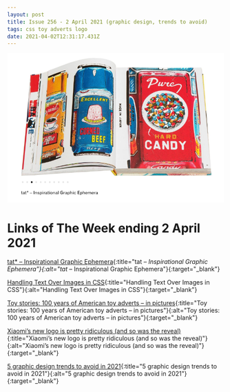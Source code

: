 ```yaml
---
layout: post
title: Issue 256 - 2 April 2021 (graphic design, trends to avoid)
tags: css toy adverts logo
date: 2021-04-02T12:31:17.431Z
---
```

![tat* – Inspirational Graphic Ephemera](/assets/uploads/issue-256.png "tat* – Inspirational Graphic Ephemera")

# Links of The Week ending 2 April 2021

[tat* – Inspirational Graphic Ephemera](https://circa.press/books/design/tat-inspirational-graphic-ephemera/andy-altmann){:title="tat *– Inspirational Graphic Ephemera"}{:alt="tat* – Inspirational Graphic Ephemera"}{:target="_blank"}

[Handling Text Over Images in CSS](https://ishadeed.com/article/handling-text-over-image-css){:title="Handling Text Over Images in CSS"}{:alt="Handling Text Over Images in CSS"}{:target="_blank"}

[Toy stories: 100 years of American toy adverts – in pictures](https://www.theguardian.com/lifeandstyle/gallery/2021/mar/27/toy-stories-100-years-of-american-toy-adverts-in-pictures){:title="Toy stories: 100 years of American toy adverts – in pictures"}{:alt="Toy stories: 100 years of American toy adverts – in pictures"}{:target="_blank"}

[Xiaomi’s new logo is pretty ridiculous (and so was the reveal)](https://www.creativebloq.com/news/new-Xiaomi-logo){:title="Xiaomi’s new logo is pretty ridiculous (and so was the reveal)"}{:alt="Xiaomi’s new logo is pretty ridiculous (and so was the reveal)"}{:target="_blank"}

[5 graphic design trends to avoid in 2021](https://www.thedrum.com/profile/depositphotos/news/5-graphic-design-trends-to-avoid-in-2021){:title="5 graphic design trends to avoid in 2021"}{:alt="5 graphic design trends to avoid in 2021"}{:target="_blank"}